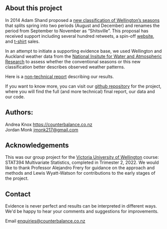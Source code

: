 ## About this project

In 2014 Adam Shand proposed a [new classification of Wellington’s seasons](https://twitter.com/adamshand/status/513197000930521089?cxt=HHwWgsCTxIH9np8OAAAA) that splits spring into two periods (August and December) and renames the period from September to November as “Shitsville”. This proposal has received support including several hundred retweets, a spin-off [website](https://www.realnzweather.com), and [t-shirt](https://shitsville.printmighty.co.nz) sales.  

In an attempt to initiate a supporting evidence base, we used Wellington and Auckland weather data from the [National Insitute for Water and Atmospheric Research](https://cliflo.niwa.co.nz/) to assess whether the conventional seasons or this new classification better describes observed weather patterns. 

Here is a [non-technical report](https://andreaknox-nz.github.io/real_seasons/non_technical_report/Non-technical_report_html.html) describing our results.

If you want to know more, you can visit our [github repository](https://github.com/andreaknox-nz/real_seasons) for the project, where you will find the full (and more technical) final report, our data and our code.

## Authors: 
Andrea Knox <https://counterbalance.co.nz>   
Jordan Monk <jmonk217@gmail.com>

## Acknowledgements
This was our group project for the [Victoria University of Wellington](https://www.wgtn.ac.nz/) course: STAT394 Multivariate Statistics, completed in Trimester 2, 2022. We would like to thank Professor Alejandro Frery for guidance on the approach and methods and Lewis Wyatt-Watson for contributions to the early stages of the project.

## Contact
Evidence is never perfect and results can be interpreted in different ways. We'd be happy to hear your comments and suggestions for improvements.

Email <enquiries@counterbalance.co.nz>

